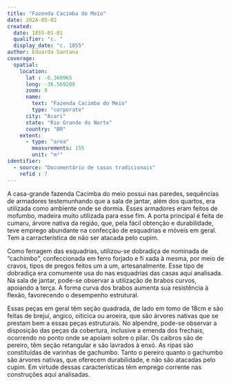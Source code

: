```yaml
---
title: "Fazenda Cacimba do Meio"
date: 2024-05-02
created:
  date: 1855-01-01
  qualifier: "c. "
  display_date: "c. 1855"
author: Eduarda Santana
coverage:
  spatial:
    location:
      lat : -6.368965
      long: -36.569208
      zoom: 9
      name: 
        text: "Fazenda Cacimba do Meio"
        type: "corporate"
      city: "Acari"
      state: "Rio Grande do Norte"
      country: "BR"
    extent:
      - type: "area"
        measurements: 155
        unit: "m²"
identifier:
  - source: "Documentário de casas tradicionais"
    refid : 7
---
```


A casa-grande fazenda Cacimba do meio possui nas paredes, sequências de armadores testemunhando que a sala de jantar, além dos quartos, era utilizada como ambiente onde se dormia. Esses armadores eram feitos de mofumbo, madeira muito utilizada para esse fim. A porta principal é feita de cumaru, árvore nativa da região, que, pela fácil obtenção e durabilidade, teve emprego abundante na confecção de esquadrias e móveis em geral. Tem a carracterística de não ser atacada pelo cupim.

Como ferragem das esquadrias, utilizou-se dobradiça de nominada de “cachimbo”, confeccionada em ferro forjado e fi xada à mesma, por meio de cravos, tipos de pregos feitos um a um, artesanalmente. Esse tipo de dobradiça era comumente usa do nas esquadrias das casas aqui analisada. Na sala de jantar, pode-se observar a utilização de brabos curvos, apoiando a terça. A forma curva dos brabos aumenta sua resistência à flexão, favorecendo o desempenho estrutural. 

Essas peças em geral têm seção quadrada, de lado em tomo de 18cm e são feitas de brejuí, angico, oiticica ou aroeira, que são árvores nativas que se prestam bem a essas peças estruturais. No alpendre, pode-se observar a disposição das peças da cobertura, inclusive a emenda dos frechais, ocorrendo no ponto onde se apoiam sobre o pilar. Os caibros são de pereiro, têm seção retangular e são lavrados à enxó. As ripas são constituídas de varinhas de gachumbo. Tanto o pereiro quanto o gachumbo são árvores nativas, que oferecem durabilidade, e não são atacadas pelo cupim. Em virtude dessas características têm emprego corrente nas construções aqui analisadas.
